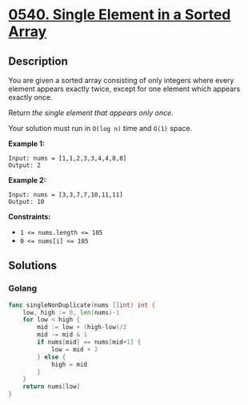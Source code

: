 # [0540. Single Element in a Sorted Array](https://leetcode-cn.com/problems/single-element-in-a-sorted-array/)



## Description


You are given a sorted array consisting of only integers where every element appears exactly twice, except for one element which appears exactly once.

Return *the single element that appears only once*.

Your solution must run in `O(log n)` time and `O(1)` space.

 

**Example 1:**

```
Input: nums = [1,1,2,3,3,4,4,8,8]
Output: 2
```

**Example 2:**

```
Input: nums = [3,3,7,7,10,11,11]
Output: 10
```

 

**Constraints:**

- `1 <= nums.length <= 105`
- `0 <= nums[i] <= 105`







## Solutions

<!-- tabs:start -->

### **Golang**

```go
func singleNonDuplicate(nums []int) int {
    low, high := 0, len(nums)-1
    for low < high {
        mid := low + (high-low)/2
        mid -= mid & 1
        if nums[mid] == nums[mid+1] {
            low = mid + 2
        } else {
            high = mid
        }
    }
    return nums[low]
}
```

<!-- tabs:end -->